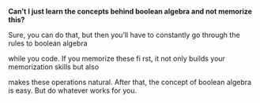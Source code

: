 **Can’t I just learn the concepts behind boolean algebra and not memorize this?**

Sure, you can do that, but then you’ll have to constantly go through the rules to boolean algebra

while you code. If you memorize these fi rst, it not only builds your memorization skills but also

makes these operations natural. After that, the concept of boolean algebra is easy. But do whatever works for you.
